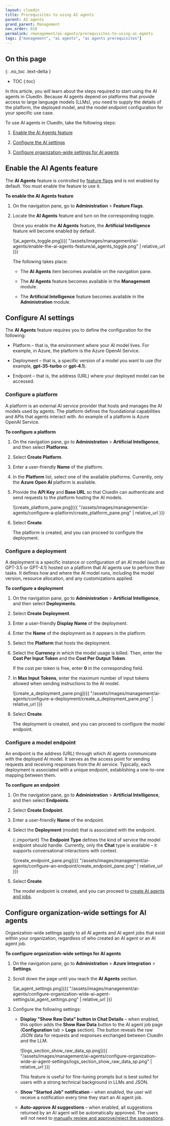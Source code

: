 ```yaml
---
layout: cluedin
title: Prerequisites to using AI agents
parent: AI agents
grand_parent: Management
nav_order: 010
permalink: /management/ai-agents/prerequisites-to-using-ai-agents
tags: ["management", "ai agents", "ai agents prerequisites"]
---
```


## On this page
{: .no_toc .text-delta }
- TOC
{:toc}

In this article, you will learn about the steps required to start using the AI agents in CluedIn. Because AI agents depend on platforms that provide access to large language models (LLMs), you need to supply the details of the platform, the deployed model, and the model endpoint configuration for your specific use case.

To use AI agents in CluedIn, take the following steps:

1. [Enable the AI Agents feature](#enable-the-ai-agents-feature)

1. [Configure the AI settings](#configure-ai-settings)

1. [Configure organization-wide settings for AI agents](#configure-organization-wide-settings-for-ai-agents)

## Enable the AI Agents feature

The **AI Agents** feature is controlled by [feature flags](/administration/feature-flags) and is not enabled by default. You must enable the feature to use it.

**To enable the AI Agents feature**

1. On the navigation pane, go to **Administration** > **Feature Flags**.

1. Locate the **AI Agents** feature and turn on the corresponding toggle.

    Once you enable the **AI Agents** feature, the **Artificial Intelligence** feature will become enabled by default.

    ![ai_agents_toggle.png]({{ "/assets/images/management/ai-agents/enable-the-ai-agents-feature/ai_agents_toggle.png" | relative_url }})

    The following takes place:

    - The **AI Agents** item becomes available on the navigation pane.

    - The **AI Agents** feature becomes available in the **Management** module.

    - The **Artificial Intelligence** feature becomes available in the **Administration** module.

## Configure AI settings

The **AI Agents** feature requires you to define the configuration for the following:

- Platform – that is, the environment where your AI model lives. For example, in Azure, the platform is the Azure OpenAI Service.

- Deployment – that is, a specific version of a model you want to use (for example, **gpt-35-turbo** or **gpt-4.1**).

- Endpoint – that is, the address (URL) where your deployed model can be accessed.

### Configure a platform

A platform is an external AI service provider that hosts and manages the AI models used by agents. The platform defines the foundational capabilities and APIs that agents interact with. An example of a platform is Azure OpenAI Service.

**To configure a platform**

1. On the navigation pane, go to **Administration** > **Artificial Intelligence**, and then select **Platforms**.

1. Select **Create Platform**.

1. Enter a user-friendly **Name** of the platform.

1. In the **Platform** list, select one of the available platforms. Currently, only the **Azure Open AI** platform is available.

1. Provide the **API Key** and **Base URL** so that CluedIn can authenticate and send requests to the platform hosting the AI models.

    ![create_platform_pane.png]({{ "/assets/images/management/ai-agents/configure-a-platform/create_platform_pane.png" | relative_url }})

1. Select **Create**.

    The platform is created, and you can proceed to configure the deployment.

### Configure a deployment

A deployment is a specific instance or configuration of an AI model (such as GPT-3.5 or GPT-4.1) hosted on a platform that AI agents use to perform their tasks. It defines how and where the AI model runs, including the model version, resource allocation, and any customizations applied.

**To configure a deployment**

1. On the navigation pane, go to **Administration** > **Artificial Intelligence**, and then select **Deployments**.

1. Select **Create Deployment**.

1. Enter a user-friendly **Display Name** of the deployment.

1. Enter the **Name** of the deployment as it appears in the platform.

1. Select the **Platform** that hosts the deployment.

1. Select the **Currency** in which the model usage is billed. Then, enter the **Cost Per Input Token** and the **Cost Per Output Token**.

    If the cost per token is free, enter **0** in the corresponding field.

1. In **Max Input Tokens**, enter the maximum number of input tokens allowed when sending instructions to the AI model.

    ![create_a_deployment_pane.png]({{ "/assets/images/management/ai-agents/configure-a-deployment/create_a_deployment_pane.png" | relative_url }})

1. Select **Create**.

    The deployment is created, and you can proceed to configure the model endpoint.

### Configure a model endpoint

An endpoint is the address (URL) through which AI agents communicate with the deployed AI model. It serves as the access point for sending requests and receiving responses from the AI service. Typically, each deployment is associated with a unique endpoint, establishing a one-to-one mapping between them.

**To configure an endpoint**

1. On the navigation pane, go to **Administration** > **Artificial Intelligence**, and then select **Endpoints**.

1. Select **Create Endpoint**.

1. Enter a user-friendly **Name** of the endpoint.

1. Select the **Deployment** (model) that is associated with the endpoint.

    {:.important}
    The **Endpoint Type** defines the kind of service the model endpoint should handle. Currently, only the **Chat** type is available – it supports conversational interactions with context.

    ![create_endpoint_pane.png]({{ "/assets/images/management/ai-agents/configure-an-endpoint/create_endpoint_pane.png" | relative_url }})

1. Select **Create**.

    The model endpoint is created, and you can proceed to [create AI agents and jobs](/management/ai-agents/create-configure-and-run-an-ai-agent).

## Configure organization-wide settings for AI agents

Organization-wide settings apply to all AI agents and AI agent jobs that exist within your organization, regardless of who created an AI agent or an AI agent job.

**To configure organization-wide settings for AI agents**

1. On the navigation pane, go to **Administration** > **Azure Integration** > **Settings**.

1. Scroll down the page until you reach the **AI Agents** section.

    ![ai_agent_settings.png]({{ "/assets/images/management/ai-agents/configure-organization-wide-ai-agent-settings/ai_agent_settings.png" | relative_url }})

1. Configure the following settings:

    - **Display "Show Raw Data" button in Chat Details** – when enabled, this option adds the **Show Raw Data** button to the AI agent job page (**Configuration** tab > **Logs** section). The button reveals the raw JSON data for requests and responses exchanged between CluedIn and the LLM.

        ![logs_section_show_raw_data_sp.png]({{ "/assets/images/management/ai-agents/configure-organization-wide-ai-agent-settings/logs_section_show_raw_data_sp.png" | relative_url }})

        This feature is useful for fine-tuning prompts but is best suited for users with a strong technical background in LLMs and JSON.

    - **Show "Started Job" notification** – when enabled, the user will receive a notification every time they start an AI agent job.

    - **Auto-approve AI suggestions** – when enabled, all suggestions returned by an AI agent will be automatically approved. The users will not need to [manually review and approve/reject the suggestions](/management/ai-agents/review-the-results-returned-by-an-ai-agent).